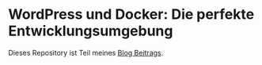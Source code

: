 # WordPress und Docker: Die perfekte Entwicklungsumgebung

Dieses Repository ist Teil meines [Blog Beitrags](https://blog.dirk-helbert.de/wordpress-docker/).